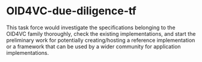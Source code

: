 # OID4VC-due-diligence-tf
This task force would investigate the specifications belonging to the OID4VC family thoroughly, check the existing implementations, and start the preliminary work for potentially creating/hosting a reference implementation or a framework that can be used by a wider community for application implementations.
